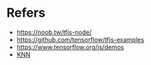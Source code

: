 # Refers

- https://noob.tw/tfjs-node/
- https://github.com/tensorflow/tfjs-examples
- https://www.tensorflow.org/js/demos
- [KNN](https://blog.fundebug.com/2017/07/10/javascript-machine-learning-knn/)